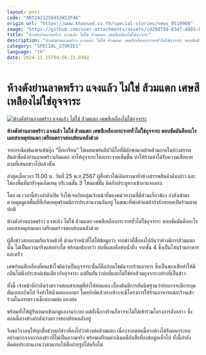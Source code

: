 ```yaml
---
layout: post
code: "ART2411250452W2ZF4K"
origin_url: "https://www.khaosod.co.th/special-stories/news_9519908"
image: "https://github.com/user-attachments/assets/cd29d73d-8347-4803-b9dc-7c8fc013770b"
title: "ห้างดังย่านลาดพร้าว แจงแล้ว ไม่ใช่ ส้วมแตก เศษสีเหลืองไม่ใช่อุจจาระ"
description: "ห้างดังย่านลาดพร้าว แจงแล้ว ไม่ใช่ ส้วมแตก เศษสีเหลืองกระจายทั่วไม่ใช่อุจจาระ ตอบชัดมันคืออะไร เผยสาเหตุท่อแตก เตรียมตรวจสอบย้อนหลังด้วย"
category: "SPECIAL_STORIES"
language: "th"
date: 2024-11-25T04:56:23.030Z
---
```


# ห้างดังย่านลาดพร้าว แจงแล้ว ไม่ใช่ ส้วมแตก เศษสีเหลืองไม่ใช่อุจจาระ

[![ห้างดังย่านลาดพร้าว แจงแล้ว ไม่ใช่ ส้วมแตก เศษสีเหลืองไม่ใช่อุจจาระ](https://www.khaosod.co.th/wpapp/uploads/2024/11/The-toilet-is-broken.jpg "ห้างดังย่านลาดพร้าว แจงแล้ว ไม่ใช่ ส้วมแตก เศษสีเหลืองไม่ใช่อุจจาระ")](https://www.khaosod.co.th/wpapp/uploads/2024/11/The-toilet-is-broken.jpg)

**ห้างดังย่านลาดพร้าว แจงแล้ว ไม่ใช่ ส้วมแตก เศษสีเหลืองกระจายทั่วไม่ใช่อุจจาระ ตอบชัดมันคืออะไร เผยสาเหตุท่อแตก เตรียมตรวจสอบย้อนหลังด้วย**

จากกรณีแฟนเพจเฟซบุ๊ก “บิ๊กเกรียน” ได้เผยแพร่คลิปวิดีโอที่มีลักษณะคล้ายส้วมภายในห้างสรรพสินค้าชื่อดังย่านลาดพร้าวเกิดแตก ทำให้อุจจาระไหลกระจายเต็มพื้น ทำให้ร้านค้าได้รับความเสียหาย ตามที่เสนอข่าวไปแล้วนั้น

ล่าสุดเมื่อเวลา 11.00 น. วันที่ 25 พ.ย.2567 ผู้สื่อข่าวได้เดินทางมายังห้างสรรพสินค้าดังกล่าว และได้ลงพื้นที่มายังจุดเกิดเหตุ บริเวณชั้น 3 โซนแฟชั่น ติดกับประตูทางเข้าลานจอดรถ

โดย ณ เวลานี้ห้างกำลังเปิด จึงได้เจอกับกลุ่มเจ้าหน้าที่ของหน่วยงานที่มีส่วนเกี่ยวข้อง กำลังเข้ามาควบคุมดูแลพื้นที่ที่เกิดเหตุพร้อมมีการประสานงานกันอยู่ ในขณะที่พ่อค้าแม่ค้ากำลังทยอยเปิดร้านตามปกติ

ห้างดังย่านลาดพร้าว แจงแล้ว ไม่ใช่ ส้วมแตก เศษสีเหลืองกระจายทั่วไม่ใช่อุจจาระ ตอบชัดมันคืออะไร เผยสาเหตุท่อแตก เตรียมตรวจสอบย้อนหลังด้วย

ผู้สื่อข่าวสอบถามกับเจ้าหน้าที่ ด้านเจ้าหน้าที่ได้ให้ข้อมูลว่า จากข่าวที่สื่อลงไปกันว่าห้างมีการส้วมแตกนั้น ไม่เป็นความจริงแต่อย่างใด พร้อมอธิบายว่า ท่อที่แตกคือท่อน้ำทิ้ง จากชั้น 4 ซึ่งเป็นโซนร้านอาหารและครัว

เศษก้อนสีเหลืองที่คนเข้าใจผิดว่าเป็นอุจจาระนั้นก็คือก้อนไขมันจากร้านอาหาร ซึ่งเป็นของเสียทำให้มีกลิ่นไม่พึงประสงค์เช่นเดียวกับอุจจาระ แต่ยืนยันว่าท่อที่แตกไม่ใช่ท่อส้วมอุจจาระอย่างที่เป็นข่าว

ทั้งนี้ เจ้าหน้าที่กำลังเร่งตรวจสอบสาเหตุที่ทำให้ท่อแตก เบื้องต้นมีการสันนิษฐานว่าท่ออาจจะมีการอุดตันเยอะเกินไป จึงทำให้น้ำแตกออกมา โดยปกติแล้วทางห้างจะมีโครงการให้ร้านอาหารแต่ละร้านเข้าร่วมในการตรวจเช็กสภาพท่อ แยงท่อ

พร้อมทั้งให้ผู้รับเหมาเข้ามาดูแลงานระบบ แต่ทั้งนี้บางร้านก็อาจจะไม่ได้เข้าร่วมโครงการดังกล่าว ซึ่งตอนนี้ทางห้างกำลังเร่งตรวจสอบย้อนหลังอยู่

จึงขอวิงวอนให้ทุกสื่อช่วบแก้ข่าวที่ลงไปว่าห้างท่อส้วมแตก เนื่องจากตอนนี้ทางห้างได้รับผลกระทบอย่างมากจากการลงข่าวที่ไม่เป็นความจริง พร้อมเตรียมดำเนินคดีกับสื่อที่ลงข้อมูลเท็จไป ทั้งนี้กำลังติดต่อประสานงานว่าสามารถให้สื่อถ่ายรูปได้หรือไม่
